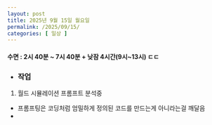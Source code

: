 ```yaml
---
layout: post
title: 2025년 9월 15일 월요일
permalink: /2025/09/15/
categories: [ 일상 ]
---
```

#### 수면 : 2시 40분 ~ 7시 40분 + 낮잠 4시간(9시~13시) ㄷㄷ
* ### 작업
1. 월드 시뮬레이션 프롬프트 분석중
- 프롬프팅은 코딩처럼 엄밀하게 정의된 코드를 만드는게 아니라는걸 깨달음
- 
